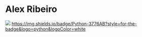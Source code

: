 # Alex Ribeiro 
<img src="{BadgeURLHere}" /> https://img.shields.io/badge/Python-3776AB?style=for-the-badge&logo=python&logoColor=white

